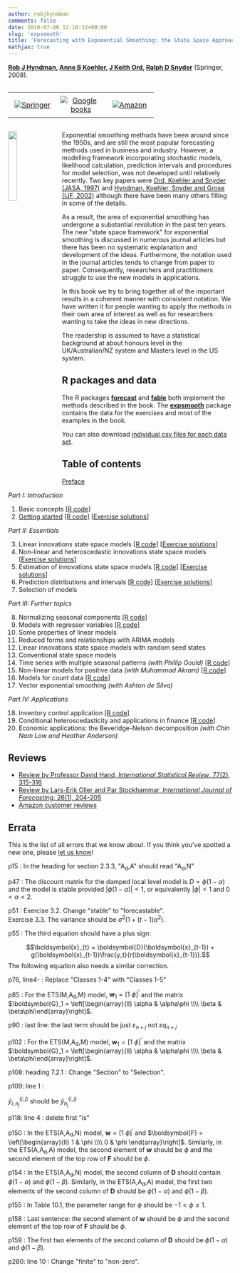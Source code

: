 ```yaml
---
author: robjhyndman
comments: false
date: 2010-07-06 12:10:12+00:00
slug: 'expsmooth'
title: 'Forecasting with Exponential Smoothing: the State Space Approach'
mathjax: true
---
```


**[Rob J Hyndman](http://robjhyndman.com), [Anne B Koehler](http://www.fsb.muohio.edu/directory/koehleab), [J Keith Ord](https://gufaculty360.georgetown.edu/s/faculty-profile?netid=ordk), [Ralph D Snyder](https://research.monash.edu/en/persons/ralph-snyder)** (Springer, 2008).

<style>
.verticalhorizontal {
    display: table-cell;
    vertical-align: middle;
}
</style>

<div class="verticalhorizontal">
<table style="width: 100%; table-layout: fixed;"><tr>
  <td width="33%" style="text-align:center; padding: 0.5rem"><a href="https://www.springer.com/us/book/9783540719168"><img src="springer.png" alt="Springer"></a></td>
  <td width="33%" style="text-align:center; padding: 0.5rem"><a href="https://books.google.com/books?id=GSyzox8Lu9YC&amp;lpg=PP1&amp;pg=PP1"><img src="google_books.png" alt="Google books"></a></td>
  <td width="33%" style="text-align:center; padding: 0.5rem"><a href="https://geni.us/expsmooth"><img src="amazon.png" alt="Amazon"></a></td>
</tr></table>
</div>

<a href="https://geni.us/expsmooth"><img src='/img/expsmooth.jpg' width=20% align='left' style="margin-right: 20px; margin-bottom: 20px;"></a>

Exponential smoothing methods have been around since the 1950s, and are still the most popular forecasting methods used in business and industry. However, a modelling framework incorporating stochastic models, likelihood calculation, prediction intervals and procedures for model selection, was not developed until relatively recently. Two key papers were [Ord, Koehler and Snyder (JASA, 1997)](https://www.jstor.org/stable/2965433) and [Hyndman, Koehler, Snyder and Grose (IJF, 2002)](http://robjhyndman.com/papers/hksg) although there have been many others filling in some of the details.

As a result, the area of exponential smoothing has undergone a substantial revolution in the past ten years. The new "state space framework" for exponential smoothing is discussed in numerous journal articles but there has been no systematic explanation and development of the ideas. Furthermore, the notation used in the journal articles tends to change from paper to paper. Consequently, researchers and practitioners struggle to use the new models in applications.

In this book we try to bring together all of the important results in a coherent manner with consistent notation. We have written it for people wanting to apply the methods in their own area of interest as well as for researchers wanting to take the ideas in new directions.

The readership is assumed to have a statistical background at about honours level in the UK/Australian/NZ system and Masters level in the US system.

## R packages and data

The R packages [**forecast**](http://pkg.robjhyndman.com/forecast) and [**fable**](https://fable.tidyverts.org/) both implement the methods described in the book. The [**expsmooth**](http://pkg.robjhyndman.com/expsmooth) package contains the data for the exercises and most of the examples in the book.

You can also download [individual csv files for each data set](expsmooth_data.zip).

## Table of contents

[Preface](expsmooth_preface.pdf)

*Part I: Introduction*

 1. Basic concepts [[R code]](chap01.R)
 2. [Getting started](expsmooth_ch2.pdf) [[R code]](chap02.R) [[Exercise solutions](ch2_solutions.pdf)]

*Part II: Essentials*

 3. Linear innovations state space models [[R code]](chap03.R) [[Exercise solutions](ch3_solutions.pdf)]
 4. Non-linear and heteroscedastic innovations state space models [[Exercise solutions](ch4_solutions.pdf)]
 5. Estimation of innovations state space models [[R code]](chap05.R) [[Exercise solutions](ch5_solutions.R)]
 6. Prediction distributions and intervals [[R code]](chap06.R) [[Exercise solutions](ch6_solutions.pdf)]
 7. Selection of models

*Part III: Further topics*

 8. Normalizing seasonal components [[R code]](chap08.R)
 9. Models with regressor variables [[R code]](chap09.R)
 10. Some properties of linear models
 11. Reduced forms and relationships with ARIMA models
 12. Linear innovations state space models with random seed states
 13. Conventional state space models
 14. Time series with multiple seasonal patterns *(with Phillip Gould)* [[R code]](chap14.R)
 15. Non-linear models for positive data *(with Muhammad Akram)* [[R code]](chap15.R)
 16. Models for count data [[R code]](chap16.R)
 17. Vector exponential smoothing *(with Ashton de Silva)*

*Part IV: Applications*

 18. Inventory control application [[R code]](chap18.R)
 19. Conditional heteroscedasticity and applications in finance [[R code]](chap19.R)
 20. Economic applications: the Beveridge-Nelson decomposition *(with Chin Nam Low and Heather Anderson)*

## Reviews

 * [Review by Professor David Hand, *International Statistical Review*, 77(2), 315-316](https://doi.org/10.1111/j.1751-5823.2009.00085_17.x)
 * [Review by Lars-Erik Oller and Par Stockhammar, *International Journal of Forecasting*, 26(1), 204-205](https://doi.org/10.1016/j.ijforecast.2009.09.005)
 * [Amazon customer reviews](http://www.amazon.com/Forecasting-Exponential-Smoothing-Approach-Statistics/product-reviews/3540719164?tag=otexts-20)


## Errata

This is the list of all errors that we know about. If you think you've spotted a new one, please [let us know](mailto:Rob.Hyndman@monash.edu?Subject=Errata)!

p15
: In the heading for section 2.3.3, "A<sub>d</sub>,A" should read "A<sub>d</sub>,N"

p47
: The discount matrix for the damped local level model is $D=\phi(1-\alpha)$ and the model is stable provided $|\phi(1-\alpha)|<1$, or equivalently $|\phi|<1$ and $0 < \alpha < 2$.

p51
: Exercise 3.2. Change "stable" to "forecastable".<br>
Exercise 3.3. The variance should be $\sigma^2(1+(t-1)\alpha^2)$.

p55
: The third equation should have a plus sign:
    <div>
    $$\boldsymbol{x}_{t} = \boldsymbol{D}(\boldsymbol{x}_{t-1}) + g(\boldsymbol{x}_{t-1})\frac{y_t}{r(\boldsymbol{x}_{t-1})}.$$
    </div>
    The following equation also needs a similar correction.

p76, line4-
: Replace "Classes 1-4" with "Classes 1-5"

p85
: For the ETS(M,A<sub>d</sub>,M) model, $\boldsymbol{w}_1 = [1 ~ \phi]^\prime$  and the matrix $\boldsymbol{G}_1 = \left[\begin{array}{ll}
\alpha & \alpha\phi \\\\ \beta & \beta\phi\end{array}\right]$.

p90
: last line: the last term should be just $\varepsilon_{n+j}$ not $\varepsilon q_{n+j}$

p102
: For the ETS(M,A<sub>d</sub>,M) model, $\boldsymbol{w}_1 = [1 ~ \phi]^\prime$ and the matrix $\boldsymbol{G}_1 = \left[\begin{array}{ll}
\alpha & \alpha\phi \\\\ \beta & \beta\phi\end{array}\right]$.

p108: heading 7.2.1
: Change "Section" to "Selection".

p109: line 1
: <div>$\hat{y}_{i,n_j}^{(i,j)}$ should be $\hat{y}_{n_j}^{(i,j)}$</div>

p118: line 4
: delete first "is"

p150
: In the ETS(A,A<sub>d</sub>,N) model, $\boldsymbol{w} = [1 ~ \phi]^\prime$ and $\boldsymbol{F} = \left[\begin{array}{ll}
1 & \phi \\\\
0 & \phi
\end{array}\right]$. Similarly, in the ETS(A,A<sub>d</sub>,A) model, the second element of $\boldsymbol{w}$ should be $\phi$ and the second element of the top row of $\boldsymbol{F}$ should be $\phi$.


p154
: In the ETS(A,A<sub>d</sub>,N) model, the second column of $\boldsymbol{D}$ should contain $\phi(1-\alpha)$ and $\phi(1-\beta)$. Similarly, in the ETS(A,A<sub>d</sub>,A) model, the first two elements of the second column of $\boldsymbol{D}$ should be $\phi(1-\alpha)$ and $\phi(1-\beta)$.

p155
: In Table 10.1, the parameter range for $\phi$ should be $-1<\phi\le1$.

p158
: Last sentence: the second element of $\boldsymbol{w}$ should be $\phi$ and the second element of the top row of $\boldsymbol{F}$ should be $\phi$.

p159
: The first two elements of the second column of $\boldsymbol{D}$ should be $\phi(1-\alpha)$ and $\phi(1-\beta)$.

p280: line 10
: Change "finite" to "non-zero".
</dl>

